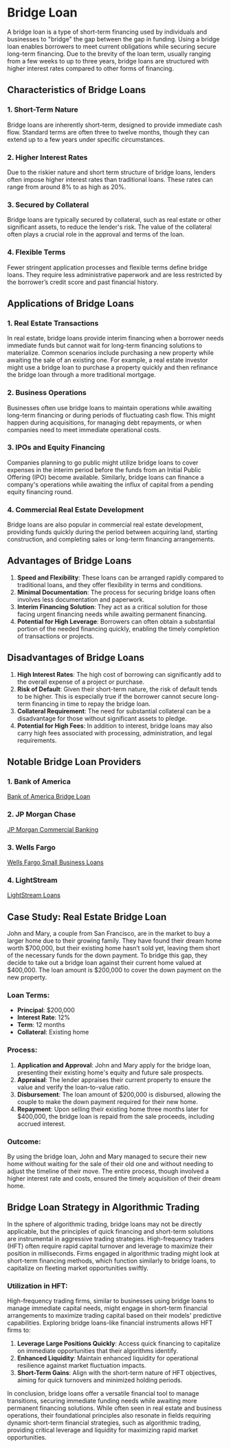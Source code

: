 # Bridge Loan

A bridge loan is a type of short-term financing used by individuals and businesses to "bridge" the gap between the gap in funding. Using a bridge loan enables borrowers to meet current obligations while securing secure long-term financing. Due to the brevity of the loan term, usually ranging from a few weeks to up to three years, bridge loans are structured with higher interest rates compared to other forms of financing.   

## Characteristics of Bridge Loans

### 1. Short-Term Nature
Bridge loans are inherently short-term, designed to provide immediate cash flow. Standard terms are often three to twelve months, though they can extend up to a few years under specific circumstances.

### 2. Higher Interest Rates
Due to the riskier nature and short term structure of bridge loans, lenders often impose higher interest rates than traditional loans. These rates can range from around 8% to as high as 20%.

### 3. Secured by Collateral
Bridge loans are typically secured by collateral, such as real estate or other significant assets, to reduce the lender's risk. The value of the collateral often plays a crucial role in the approval and terms of the loan.

### 4. Flexible Terms
Fewer stringent application processes and flexible terms define bridge loans. They require less administrative paperwork and are less restricted by the borrower’s credit score and past financial history.

## Applications of Bridge Loans

### 1. Real Estate Transactions
In real estate, bridge loans provide interim financing when a borrower needs immediate funds but cannot wait for long-term financing solutions to materialize. Common scenarios include purchasing a new property while awaiting the sale of an existing one. For example, a real estate investor might use a bridge loan to purchase a property quickly and then refinance the bridge loan through a more traditional mortgage.

### 2. Business Operations
Businesses often use bridge loans to maintain operations while awaiting long-term financing or during periods of fluctuating cash flow. This might happen during acquisitions, for managing debt repayments, or when companies need to meet immediate operational costs.

### 3. IPOs and Equity Financing
Companies planning to go public might utilize bridge loans to cover expenses in the interim period before the funds from an Initial Public Offering (IPO) become available. Similarly, bridge loans can finance a company's operations while awaiting the influx of capital from a pending equity financing round.

### 4. Commercial Real Estate Development
Bridge loans are also popular in commercial real estate development, providing funds quickly during the period between acquiring land, starting construction, and completing sales or long-term financing arrangements.

## Advantages of Bridge Loans

1. **Speed and Flexibility**: These loans can be arranged rapidly compared to traditional loans, and they offer flexibility in terms and conditions.
2. **Minimal Documentation**: The process for securing bridge loans often involves less documentation and paperwork.
3. **Interim Financing Solution**: They act as a critical solution for those facing urgent financing needs while awaiting permanent financing.
4. **Potential for High Leverage**: Borrowers can often obtain a substantial portion of the needed financing quickly, enabling the timely completion of transactions or projects.

## Disadvantages of Bridge Loans

1. **High Interest Rates**: The high cost of borrowing can significantly add to the overall expense of a project or purchase.
2. **Risk of Default**: Given their short-term nature, the risk of default tends to be higher. This is especially true if the borrower cannot secure long-term financing in time to repay the bridge loan.
3. **Collateral Requirement**: The need for substantial collateral can be a disadvantage for those without significant assets to pledge.
4. **Potential for High Fees**: In addition to interest, bridge loans may also carry high fees associated with processing, administration, and legal requirements.

## Notable Bridge Loan Providers

### 1. Bank of America
[Bank of America Bridge Loan](https://www.bankofamerica.com)

### 2. JP Morgan Chase
[JP Morgan Commercial Banking](https://www.jpmorgan.com)

### 3. Wells Fargo
[Wells Fargo Small Business Loans](https://www.wellsfargo.com/)

### 4. LightStream
[LightStream Loans](https://www.lightstream.com/)

## Case Study: Real Estate Bridge Loan

John and Mary, a couple from San Francisco, are in the market to buy a larger home due to their growing family. They have found their dream home worth $700,000, but their existing home hasn’t sold yet, leaving them short of the necessary funds for the down payment. To bridge this gap, they decide to take out a bridge loan against their current home valued at $400,000. The loan amount is $200,000 to cover the down payment on the new property.

### Loan Terms:
- **Principal**: $200,000
- **Interest Rate**: 12%
- **Term**: 12 months
- **Collateral**: Existing home

### Process:
1. **Application and Approval**: John and Mary apply for the bridge loan, presenting their existing home's equity and future sale prospects.
2. **Appraisal**: The lender appraises their current property to ensure the value and verify the loan-to-value ratio.
3. **Disbursement**: The loan amount of $200,000 is disbursed, allowing the couple to make the down payment required for their new home.
4. **Repayment**: Upon selling their existing home three months later for $400,000, the bridge loan is repaid from the sale proceeds, including accrued interest.

### Outcome:
By using the bridge loan, John and Mary managed to secure their new home without waiting for the sale of their old one and without needing to adjust the timeline of their move. The entire process, though involved a higher interest rate and costs, ensured the timely acquisition of their dream home.

## Bridge Loan Strategy in Algorithmic Trading

In the sphere of algorithmic trading, bridge loans may not be directly applicable, but the principles of quick financing and short-term solutions are instrumental in aggressive trading strategies. High-frequency traders (HFT) often require rapid capital turnover and leverage to maximize their position in milliseconds. Firms engaged in algorithmic trading might look at short-term financing methods, which function similarly to bridge loans, to capitalize on fleeting market opportunities swiftly.

### Utilization in HFT:
High-frequency trading firms, similar to businesses using bridge loans to manage immediate capital needs, might engage in short-term financial arrangements to maximize trading capital based on their models' predictive capabilities. Exploring bridge loans-like financial instruments allows HFT firms to:
1. **Leverage Large Positions Quickly**: Access quick financing to capitalize on immediate opportunities that their algorithms identify.
2. **Enhanced Liquidity**: Maintain enhanced liquidity for operational resilience against market fluctuation impacts.
3. **Short-Term Gains**: Align with the short-term nature of HFT objectives, aiming for quick turnovers and minimized holding periods.

In conclusion, bridge loans offer a versatile financial tool to manage transitions, securing immediate funding needs while awaiting more permanent financing solutions. While often seen in real estate and business operations, their foundational principles also resonate in fields requiring dynamic short-term financial strategies, such as algorithmic trading, providing critical leverage and liquidity for maximizing rapid market opportunities.